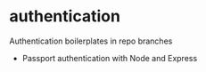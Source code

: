 # authentication

Authentication boilerplates in repo branches

- Passport authentication with Node and Express

